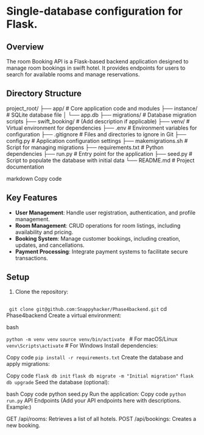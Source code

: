 # Single-database configuration for Flask.
## Overview

The room Booking API is a Flask-based backend application designed to manage room bookings in swift hotel. It provides endpoints for users to search for available rooms and manage reservations.

## Directory Structure
project_root/ ├── app/ # Core application code and modules ├── instance/ # SQLite database file │ └── app.db ├── migrations/ # Database migration scripts ├── swift_booking/ # (Add description if applicable) ├── venv/ # Virtual environment for dependencies ├── .env # Environment variables for configuration ├── .gitignore # Files and directories to ignore in Git ├── config.py # Application configuration settings ├── makemigrations.sh # Script for managing migrations ├── requirements.txt # Python dependencies ├── run.py # Entry point for the application ├── seed.py # Script to populate the database with initial data └── README.md # Project documentation

markdown
Copy code

## Key Features

- **User Management**: Handle user registration, authentication, and profile management.
- **Room Management**: CRUD operations for room listings, including availability and pricing.
- **Booking System**: Manage customer bookings, including creation, updates, and cancellations.
- **Payment Processing**: Integrate payment systems to facilitate secure transactions.

## Setup

1. Clone the repository:
   ```bash
  ` git clone git@github.com:Snappyhacker/Phase4backend.git`
   cd Phase4backend
Create a virtual environment:

bash

`python -m venv venv`
`source venv/bin/activate ` # For macOS/Linux
`venv\Scripts\activate`  # For Windows
Install dependencies:

Copy code
`pip install -r requirements.txt`
Create the database and apply migrations:

Copy code
`flask db init`
`flask db migrate -m "Initial migration"`
`flask db upgrade`
Seed the database (optional):

bash
Copy code
python seed.py
Run the application:
Copy code
`python run.py`
API Endpoints
(Add your API endpoints here with descriptions. Example:)

GET /api/rooms: Retrieves a list of all hotels.
POST /api/bookings: Creates a new booking.
